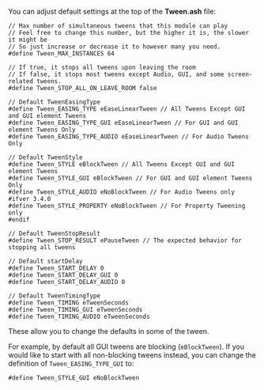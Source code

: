 You can adjust default settings at the top of the **Tween.ash** file:

    // Max number of simultaneous tweens that this module can play
    // Feel free to change this number, but the higher it is, the slower it might be
    // So just increase or decrease it to however many you need.
    #define Tween_MAX_INSTANCES 64

    // If true, it stops all tweens upon leaving the room
    // If false, it stops most tweens except Audio, GUI, and some screen-related tweens.
    #define Tween_STOP_ALL_ON_LEAVE_ROOM false

    // Default TweenEasingType
    #define Tween_EASING_TYPE eEaseLinearTween // All Tweens Except GUI and GUI element Tweens
    #define Tween_EASING_TYPE_GUI eEaseLinearTween // For GUI and GUI element Tweens Only
    #define Tween_EASING_TYPE_AUDIO eEaseLinearTween // For Audio Tweens Only

    // Default TweenStyle
    #define Tween_STYLE eBlockTween // All Tweens Except GUI and GUI element Tweens
    #define Tween_STYLE_GUI eBlockTween // For GUI and GUI element Tweens Only
    #define Tween_STYLE_AUDIO eNoBlockTween // For Audio Tweens only
    #ifver 3.4.0
    #define Tween_STYLE_PROPERTY eNoBlockTween // For Property Tweening only
    #endif

    // Default TweenStopResult
    #define Tween_STOP_RESULT ePauseTween // The expected behavior for stopping all tweens

    // Default startDelay
    #define Tween_START_DELAY 0
    #define Tween_START_DELAY_GUI 0
    #define Tween_START_DELAY_AUDIO 0

    // Default TweenTimingType
    #define Tween_TIMING eTweenSeconds
    #define Tween_TIMING_GUI eTweenSeconds
    #define Tween_TIMING_AUDIO eTweenSeconds


These allow you to change the defaults in some of the tween.

For example, by default all GUI tweens are blocking (`eBlockTween`). If you would like to start with
all non-blocking tweens instead, you can change the definition of `Tween_EASING_TYPE_GUI` to:

    #define Tween_STYLE_GUI eNoBlockTween